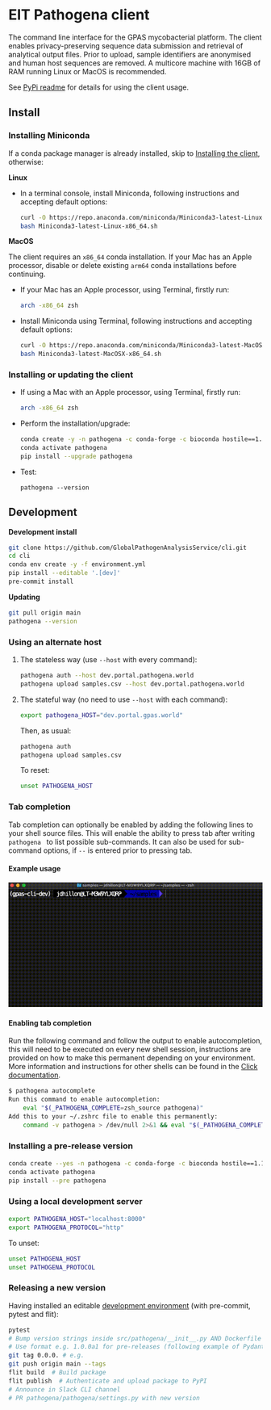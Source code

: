 # EIT Pathogena client

The command line interface for the GPAS mycobacterial platform. The client enables privacy-preserving sequence data submission and retrieval of analytical output files. Prior to upload, sample identifiers are anonymised and human host sequences are removed. A multicore machine with 16GB of RAM running Linux or MacOS is recommended.

See [PyPi readme](README_pypi.md) for details for using the client usage.

## Install

### Installing Miniconda

If a conda package manager is already installed, skip to [Installing the client](#installing-or-updating-the-client), otherwise:

**Linux**

- In a terminal console, install Miniconda, following instructions and accepting default options:
  ```bash
  curl -O https://repo.anaconda.com/miniconda/Miniconda3-latest-Linux-x86_64.sh
  bash Miniconda3-latest-Linux-x86_64.sh
  ```

**MacOS**

The client requires an `x86_64` conda installation. If your Mac has an Apple processor, disable or delete existing `arm64` conda installations before continuing.

- If your Mac has an Apple processor, using Terminal, firstly run:
  ```bash
  arch -x86_64 zsh
  ```
- Install Miniconda using Terminal, following instructions and accepting default options:
  ```bash
  curl -O https://repo.anaconda.com/miniconda/Miniconda3-latest-MacOSX-x86_64.sh
  bash Miniconda3-latest-MacOSX-x86_64.sh
  ```



### Installing or updating the client

- If using a Mac with an Apple processor, using Terminal, firstly run:

  ```bash
  arch -x86_64 zsh
  ```

- Perform the installation/upgrade:
  ```bash
  conda create -y -n pathogena -c conda-forge -c bioconda hostile==1.1.0
  conda activate pathogena
  pip install --upgrade pathogena
  ```

- Test:
  ```
  pathogena --version
  ```


## Development

**Development install**

```bash
git clone https://github.com/GlobalPathogenAnalysisService/cli.git
cd cli
conda env create -y -f environment.yml
pip install --editable '.[dev]'
pre-commit install
```

**Updating**

```bash
git pull origin main
pathogena --version
```


### Using an alternate host

1. The stateless way (use `--host` with every command):
   ```bash
   pathogena auth --host dev.portal.pathogena.world
   pathogena upload samples.csv --host dev.portal.pathogena.world
   ```

2. The stateful way (no need to use `--host` with each command):
   ```bash
   export pathogena_HOST="dev.portal.gpas.world"
   ```

   Then, as usual:
   ```bash
   pathogena auth
   pathogena upload samples.csv
   ```

   To reset:
   ```bash
   unset PATHOGENA_HOST
   ```

### Tab completion

Tab completion can optionally be enabled by adding the following lines to your shell source files. 
This will enable the ability to press tab after writing `pathogena ` to list possible sub-commands. It can also be used
for sub-command options, if `--` is entered prior to pressing tab.

#### Example usage

![tab-complete.gif](src/assets/tab-complete.gif)

#### Enabling tab completion

Run the following command and follow the output to enable autocompletion, this will need to be executed
on every new shell session, instructions are provided on how to make this permanent depending on your
environment. More information and instructions for other shells can be found in the 
[Click documentation](https://click.palletsprojects.com/en/8.1.x/shell-completion/).

```bash
$ pathogena autocomplete
Run this command to enable autocompletion:
    eval "$(_PATHOGENA_COMPLETE=zsh_source pathogena)"
Add this to your ~/.zshrc file to enable this permanently:
    command -v pathogena > /dev/null 2>&1 && eval "$(_PATHOGENA_COMPLETE=zsh_source pathogena)"
```


### Installing a pre-release version

```bash
conda create --yes -n pathogena -c conda-forge -c bioconda hostile==1.1.0
conda activate pathogena
pip install --pre pathogena
```



### Using a local development server

```bash
export PATHOGENA_HOST="localhost:8000"
export PATHOGENA_PROTOCOL="http"
```
To unset:
```bash
unset PATHOGENA_HOST
unset PATHOGENA_PROTOCOL
```



### Releasing a new version

Having installed an editable [development environment](https://github.com/GlobalPathogenAnalysisService/client?tab=readme-ov-file#development) (with pre-commit, pytest and flit):

```bash
pytest
# Bump version strings inside src/pathogena/__init__.py AND Dockerfile
# Use format e.g. 1.0.0a1 for pre-releases (following example of Pydantic)
git tag 0.0.0. # e.g.
git push origin main --tags
flit build  # Build package
flit publish  # Authenticate and upload package to PyPI
# Announce in Slack CLI channel
# PR pathogena/pathogena/settings.py with new version
```
